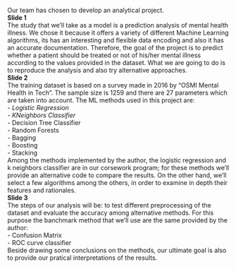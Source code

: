 Our team has chosen to develop an analytical project. \
**Slide 1** \
The study that we’ll take as a model is a prediction analysis of mental health illness. 
We chose it because it offers a variety of different Machine Learning algorithms, its has an interesting and flexible data encoding and also it has an accurate documentation.
Therefore, the goal of the project is to predict whether a patient should be treated or not of his/her mental illness according to the values provided in the dataset. 
What we are going to do is to reproduce the analysis and also try alternative approaches. \
**Slide 2** \
The training dataset is based on a survey made in 2016 by “OSMI Mental Health in Tech”.
The sample size is 1259 and there are 27 parameters which are taken into account.
The ML methods used in this project are: \
    - *Logistic Regression* \
    - *KNeighbors Classifier* \
    - Decision Tree Classifier \
    - Random Forests \
    - Bagging \
    - Boosting \
    - Stacking \
Among the methods implemented by the author, the logistic regression and k neighbors classifier are in our corsework program; for these methods we’ll provide an alternative code to compare the results.
On the other hand, we’ll select a few algorithms among the others, in order to examine in depth their features and rationales. \
**Slide 3** \
The steps of our analysis will be: to test different preprocessing of the dataset and evaluate the accuracy among alternative methods.
For this purpose the banchmark method that we’ll use are the same provided by the author: \
    - Confusion Matrix \
    - ROC curve classifier \
Beside drawing some conclusions on the methods, our ultimate goal is also to provide our pratical interpretations of the results.
